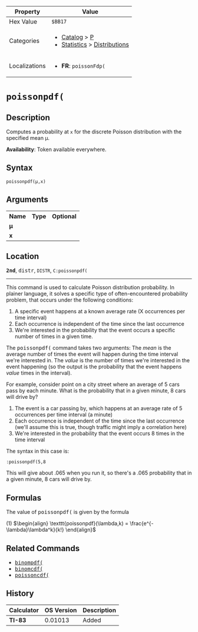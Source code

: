 | Property      | Value |
|---------------|-------|
| Hex Value     | `$BB17`|
| Categories    | <ul><li>[Catalog](<../categories/Catalog.md>) > [P](<../categories/Catalog.md#P>)</li><li>[Statistics](<../categories/Statistics.md>) > [Distributions](<../categories/Statistics.md#Distributions>)</li></ul> |
| Localizations | <ul><li><b>FR</b>: `poissonFdp(`</li></ul> |

# `poissonpdf(`

## Description
Computes a probability at `x` for the discrete Poisson distribution with the specified mean μ.


<b>Availability</b>: Token available everywhere.

## Syntax
`poissonpdf(μ,x)`

## Arguments
<table>
<tr><th>Name</th><th>Type</th><th>Optional</th></tr>

<tr><td><b>μ</b></td><td></td><td></td></tr>

<tr><td><b>x</b></td><td></td><td></td></tr>

</table>

## Location
<tt><kbd><b>2nd</b></kbd></tt>, <kbd>distr</kbd>, `DISTR`, `C:poissonpdf(`
<hr>

This command is used to calculate Poisson distribution probability. In plainer language, it solves a specific type of often-encountered probability problem, that occurs under the following conditions:

1.  A specific event happens at a known average rate (X occurrences per time interval)
2.  Each occurrence is independent of the time since the last occurrence
3.  We're interested in the probability that the event occurs a specific number of times in a given time.

The <tt>poissonpdf(</tt> command takes two arguments: The _mean_ is the average number of times the event will happen during the time interval we're interested in. The _value_ is the number of times we're interested in the event happening (so the output is the probability that the event happens _value_ times in the interval).

For example, consider point on a city street where an average of 5 cars pass by each minute. What is the probability that in a given minute, 8 cars will drive by?

1.  The event is a car passing by, which happens at an average rate of 5 occurrences per time interval (a minute)
2.  Each occurrence is independent of the time since the last occurrence (we'll assume this is true, though traffic might imply a correlation here)
3.  We're interested in the probability that the event occurs 8 times in the time interval

The syntax in this case is:

```ti-basic
:poissonpdf(5,8
```

  
This will give about .065 when you run it, so there's a .065 probability that in a given minute, 8 cars will drive by.

## Formulas

The value of <tt>poissonpdf(</tt> is given by the formula

(1) $`\begin{align} \texttt{poissonpdf}(\lambda,k) = \frac{e^{-\lambda}\lambda^k}{k!} \end{align}`$ 

## Related Commands

*   <tt><a href="binompdf(.md">binompdf(</a></tt>
*   <tt><a href="binomcdf(.md">binomcdf(</a></tt>
*   <tt><a href="poissoncdf(.md">poissoncdf(</a></tt>

## History
| Calculator | OS Version | Description |
|------------|------------|-------------|
| <b>TI-83</b> | 0.01013 | Added |


